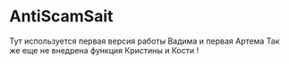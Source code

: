 # AntiScamSait
Тут используется первая версия работы Вадима и первая Артема 
Так же еще не внедрена функция Кристины и Кости ! 
